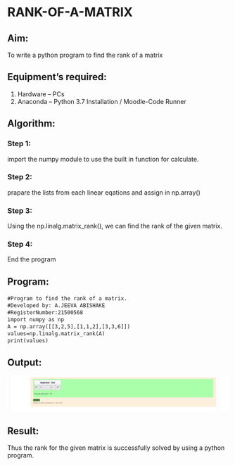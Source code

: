 # RANK-OF-A-MATRIX
## Aim:
To write a python program to find the rank of a matrix
## Equipment’s required:
1. 	Hardware – PCs
2. 	Anaconda – Python 3.7 Installation / Moodle-Code Runner
## Algorithm:
### Step 1: 
import the numpy module to use the built in function for calculate.
### Step 2: 
prapare the lists from each linear eqations and assign in np.array()
### Step 3:
Using the np.linalg.matrix_rank(), we can find the rank of the given matrix.
### Step 4: 
End the program
## Program:
```
#Program to find the rank of a matrix.
#Developed by: A.JEEVA ABISHAKE
#RegisterNumber:21500568
import numpy as np
A = np.array([[3,2,5],[1,1,2],[3,3,6]])
values=np.linalg.matrix_rank(A)
print(values)
```
## Output:
![output 1](gyu.png)
## Result:
Thus the rank for the given matrix is successfully solved by  using a python program.

